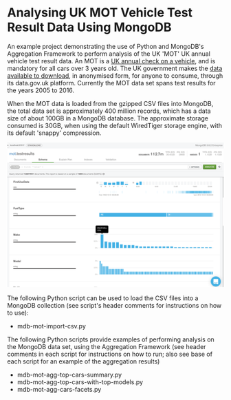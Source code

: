 # Analysing UK MOT Vehicle Test Result Data Using MongoDB

An example project demonstrating the use of Python and MongoDB's Aggregation Framework to perform analysis of the UK 'MOT' UK annual vehicle test result data. An MOT is a [UK annual check on a vehicle](https://en.wikipedia.org/wiki/MOT_test), and is mandatory for all cars over 3 years old. The UK government makes the [data available to download](https://data.gov.uk/dataset/anonymised_mot_test), in anonymised form, for anyone to consume, through its data.gov.uk platform. Currently the MOT data set spans test results for the years 2005 to 2016.

When the MOT data is loaded from the gzipped CSV files into MongoDB, the total data set is approximately 400 million records, which has a data size of about 100GB in a MongoDB database. The approximate storage consumed is 30GB, when using the default WiredTiger storage engine, with its default 'snappy' compression. 

![MOT Screenshot in MongoDB Compass](mot.png)

The following Python script can be used to load the CSV files into a MongoDB collection (see script's header comments for instructions on how to use):
* mdb-mot-import-csv.py

The following Python scripts provide examples of performing analysis on the MongoDB data set, using the Aggregation Framework (see header comments in each script for instructions on how to run; also see base of each script for an example of the aggregation results)

* mdb-mot-agg-top-cars-summary.py
* mdb-mot-agg-top-cars-with-top-models.py
* mdb-mot-agg-cars-facets.py

